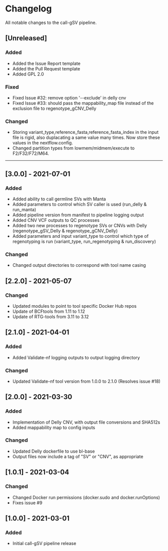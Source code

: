 # Changelog
All notable changes to the call-gSV pipeline.

## [Unreleased]
### Added
- Added the Issue Report template
- Added the Pull Request template
- Added GPL 2.0

### Fixed
- Fixed Issue #32: remove option '--exclude' in delly cnv
- Fixed Issue #33: should pass the mappability_map file instead of the exclusion file to regenotype_gCNV_Delly

### Changed
- Storing variant_type,reference_fasta,reference_fasta_index in the input file is rigid, also duplacating a same value many times. Now store these values in the nextflow.config. 
- Changed partition types from lowmem/midmem/execute to F2/F32/F72/M64.

---

## [3.0.0] - 2021-07-01
### Added
- Added ability to call germline SVs with Manta
- Added parameters to control which SV caller is used (run_delly & run_manta)
- Added pipeline version from manifest to pipeline logging output
- Added CNV VCF outputs to QC processes
- Added two new processes to regenotype SVs or CNVs with Delly (regenotype_gSV_Delly & regenotype_gCNV_Delly)
- Added parameters and input variant_type to control which type of regenotyping is run (variant_type, run_regenotyping & run_discovery)

### Changed
- Changed output directories to correspond with tool name casing

## [2.2.0] - 2021-05-07
### Changed
- Updated modules to point to tool specific Docker Hub repos
- Update of BCFtools from 1.11 to 1.12
- Update of RTG-tools from 3.11 to 3.12

## [2.1.0] - 2021-04-01
### Added
- Added Validate-nf logging outputs to output logging directory

### Changed
- Updated Validate-nf tool version from 1.0.0 to 2.1.0 (Resolves issue #18)

## [2.0.0] - 2021-03-30
### Added
- Implementation of Delly CNV, with output file conversions and SHA512s
- Added mappability map to config inputs

### Changed
- Updated Delly dockerfile to use bl-base
- Output files now include a tag of "SV" or "CNV", as appropriate

## [1.0.1] - 2021-03-04
### Changed
- Changed Docker run permissions (docker.sudo and docker.runOptions)
- Fixes issue #9

## [1.0.0] - 2021-03-01
### Added
- Initial call-gSV pipeline release
